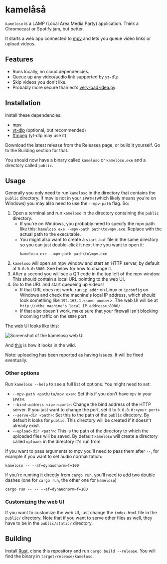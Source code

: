 # kamelåså

`kameloso` is a LAMP (Local Area Media Party) application. Think a Chromecast or Spotify jam, but better.

It starts a web app connected to [mpv](https://mpv.io/) and lets you queue video links or upload videos.

## Features

- Runs locally, no cloud dependencies.
- Queue up any video/audio link supported by `yt-dlp`.
- Skip videos you don't like.
- Probably more secure than ed's [very-bad-idea.py](https://github.com/9001/copyparty/blob/master/bin/mtag/very-bad-idea.py).

## Installation

Install these dependencies:

- [mpv](https://mpv.io/)
- [yt-dlp](https://github.com/yt-dlp/yt-dlp) (optional, but recommended)
- [ffmpeg](https://ffmpeg.org/) (yt-dlp may use it)

Download the latest release from the Releases page, or build it yourself. Go to the Building section for that.

You should now have a binary called `kameloso` or `kameloso.exe` and a directory called `public`.

## Usage

Generally you only need to run `kameloso` in the directory that contains the `public` directory. If mpv is not in your `$PATH` (which likely means you're on Windows) you may also need to use the `--mpv-path` flag. So:

1. Open a terminal and run `kameloso` in the directory containing the `public` directory.
    - If you're on Windows, you probably need to specify the mpv path like this: `kameloso.exe --mpv-path path\to\mpv.exe`. Replace with the actual path to the executable.
    - You might also want to create a `start.bat` file in the same directory so you can just double-click it next time you want to open it:
      ```batch
      kameloso.exe --mpv-path path\to\mpv.exe
      ```
2. `kameloso` will open an mpv window and start an HTTP server, by default at `0.0.0.0:8080`. See below for how to change it.
3. After a second you will see a QR code in the top left of the mpv window. This should contain a local URL pointing to the web UI.
4. Go to the URL and start queueing up videos!
    - If that URL does not work, run `ip addr` on Linux or `ipconfig` on Windows and check the machine's local IP address, which should look something like `192.168.1.<some number>`. The web UI will be at `http://<the machine's local IP address>:8080/`.
    - If that also doesn't work, make sure that your firewall isn't blocking incoming traffic on the `8080` port.
  
The web UI looks like this:

![Screenshot of the kameloso web UI](https://github.com/steinuil/kameloso/blob/master/extras/pictures/ui.png)

And [this](https://github.com/steinuil/kameloso/blob/master/extras/pictures/intended-usage.jpg) is how it looks in the wild.

Note: uploading has been reported as having issues. It will be fixed eventually.

### Other options

Run `kameloso --help` to see a full list of options. You might need to set:

- `--mpv-path <path/to/mpv.exe>`: Set this if you don't have `mpv` in your `$PATH`.
- `--bind-address <ip>:<port>`: Change the bind address of the HTTP server. If you just want to change the port, set it to `0.0.0.0:<your port>`
- `--serve-dir <path>`: Set this to the path of the `public` directory. By default it looks for `public`. This directory will be created if it doesn't already exist.
- `--upload-dir <path>`: This is the path of the directory to which the uploaded files will be saved. By default `kameloso` will create a directory called `uploads` in the directory it's run from.

If you want to pass arguments to mpv you'll need to pass them after `--`, for example if you want to set audio normalization:

```
kameloso -- --af=dynaudnorm=f=100
```

If you're running it directly from `cargo run`, you'll need to add two double dashes (one for `cargo run`, the other one for `kameloso`)

```
cargo run -- -- --af=dynaudnorm=f=100
```

### Customizing the web UI

If you want to customize the web UI, just change the `index.html` file in the `public/` directory. Note that if you want to serve other files as well, they have to be in the `public/static/` directory.

## Building

Install [Rust](https://www.rust-lang.org/), clone this repository and run `cargo build --release`. You will find the binary in `target/release/kameloso`.
